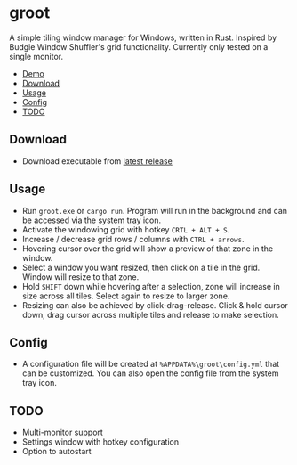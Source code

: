 # groot

A simple tiling window manager for Windows, written in Rust. Inspired by Budgie Window Shuffler's grid functionality. Currently only tested on a single monitor.

- [Demo](#demo)
- [Download](#download)
- [Usage](#usage)
- [Config](#config)
- [TODO](#todo)

## Download

- Download executable from [latest release](https://github.com/wgalyen/groot/releases/latest)

## Usage

- Run `groot.exe` or `cargo run`. Program will run in the background and can be accessed via the system tray icon.
- Activate the windowing grid with hotkey `CRTL + ALT + S`.
- Increase / decrease grid rows / columns with `CTRL + arrows`.
- Hovering cursor over the grid will show a preview of that zone in the window.
- Select a window you want resized, then click on a tile in the grid. Window will resize to that zone.
- Hold `SHIFT` down while hovering after a selection, zone will increase in size across all tiles. Select again to resize to larger zone.
- Resizing can also be achieved by click-drag-release. Click & hold cursor down, drag cursor across multiple tiles and release to make selection.

## Config

- A configuration file will be created at `%APPDATA%\groot\config.yml` that can be customized. You can also open the config file from the system tray icon.

## TODO

- Multi-monitor support
- Settings window with hotkey configuration
- Option to autostart
